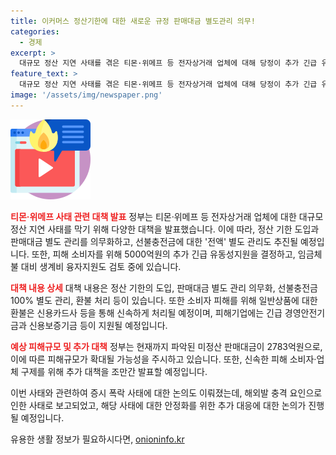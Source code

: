 ```yaml
---
title: 이커머스 정산기한에 대한 새로운 규정 판매대금 별도관리 의무!
categories:
  - 경제
excerpt: >
  대규모 정산 지연 사태를 겪은 티몬·위메프 등 전자상거래 업체에 대해 당정이 추가 긴급 유동성자금 5000억원을 투입하고 판매대금 별도 관리를 의무화한다. 선불충전금에 대한 전액 별도 관리도 추진하며, 피해 소비자 구제를 위해 일반상품에 대한 환불을 완료하고, 피해기업에 대해 추가 긴급 유동성지원을 결정했다. 최상목 경제부총리는 이를 통해 이커머스 정산 기한 도입과 판매대금 별도 관리 의무를 실시한다고 밝혔다. 또한, 총 5000억원 규모의 추가 긴급 유동성지원 공급을 결정하고, 임금체불 대비 생계비 융자지원도 검토 중이라고 전했다. 이에 대한 추가 대책은 조만간 발표될 예정이다.
feature_text: >
  대규모 정산 지연 사태를 겪은 티몬·위메프 등 전자상거래 업체에 대해 당정이 추가 긴급 유동성자금 5000억원을 투입하고 판매대금 별도 관리를 의무화한다. 선불충전금에 대한 전액 별도 관리도 추진하며, 피해 소비자 구제를 위해 일반상품에 대한 환불을 완료하고, 피해기업에 대해 추가 긴급 유동성지원을 결정했다. 최상목 경제부총리는 이를 통해 이커머스 정산 기한 도입과 판매대금 별도 관리 의무를 실시한다고 밝혔다. 또한, 총 5000억원 규모의 추가 긴급 유동성지원 공급을 결정하고, 임금체불 대비 생계비 융자지원도 검토 중이라고 전했다. 이에 대한 추가 대책은 조만간 발표될 예정이다.
image: '/assets/img/newspaper.png'
---
```


<p><img src="/assets/img/news.png" alt="rentncar 속보" /></p>

<p><b><span style="color: #ee2323;">티몬·위메프 사태 관련 대책 발표</span></b>
정부는 티몬·위메프 등 전자상거래 업체에 대한 대규모 정산 지연 사태를 막기 위해 다양한 대책을 발표했습니다. 이에 따라, 정산 기한 도입과 판매대금 별도 관리를 의무화하고, 선불충전금에 대한 '전액' 별도 관리도 추진될 예정입니다. 또한, 피해 소비자를 위해 5000억원의 추가 긴급 유동성지원을 결정하고, 임금체불 대비 생계비 융자지원도 검토 중에 있습니다.</p>

<p><b><span style="color: #ee2323;">대책 내용 상세</span></b>
대책 내용은 정산 기한의 도입, 판매대금 별도 관리 의무화, 선불충전금 100% 별도 관리, 환불 처리 등이 있습니다. 또한 소비자 피해를 위해 일반상품에 대한 환불은 신용카드사 등을 통해 신속하게 처리될 예정이며, 피해기업에는 긴급 경영안전기금과 신용보증기금 등이 지원될 예정입니다.</p>

<p><b><span style="color: #ee2323;">예상 피해규모 및 추가 대책</span></b>
정부는 현재까지 파악된 미정산 판매대금이 2783억원으로, 이에 따른 피해규모가 확대될 가능성을 주시하고 있습니다. 또한, 신속한 피해 소비자·업체 구제를 위해 추가 대책을 조만간 발표할 예정입니다.</p>

<p>이번 사태와 관련하여 증시 폭락 사태에 대한 논의도 이뤄졌는데, 해외발 충격 요인으로 인한 사태로 보고되었고, 해당 사태에 대한 안정화를 위한 추가 대응에 대한 논의가 진행될 예정입니다.</p>
유용한 생활 정보가 필요하시다면, <a href="https://onioninfo.kr" rel="dofollow">onioninfo.kr</a>


